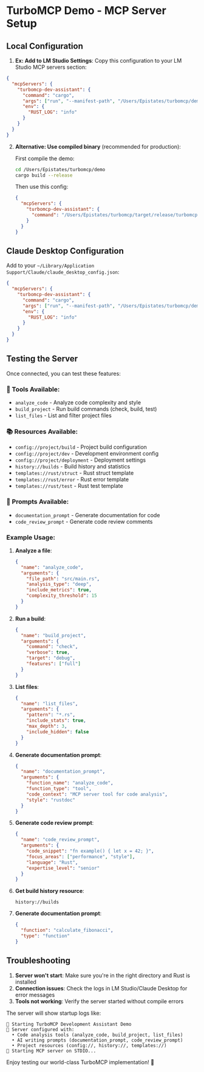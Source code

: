 # TurboMCP Demo - MCP Server Setup

## Local Configuration

1. **Ex: Add to LM Studio Settings**: Copy this configuration to your LM Studio MCP servers section:

```json
{
  "mcpServers": {
    "turbomcp-dev-assistant": {
      "command": "cargo",
      "args": ["run", "--manifest-path", "/Users/Epistates/turbomcp/demo/Cargo.toml"],
      "env": {
        "RUST_LOG": "info"
      }
    }
  }
}
```

2. **Alternative: Use compiled binary** (recommended for production):
   
   First compile the demo:
   ```bash
   cd /Users/Epistates/turbomcp/demo
   cargo build --release
   ```
   
   Then use this config:
   ```json
   {
     "mcpServers": {
       "turbomcp-dev-assistant": {
         "command": "/Users/Epistates/turbomcp/target/release/turbomcp-demo"
       }
     }
   }
   ```

## Claude Desktop Configuration

Add to your `~/Library/Application Support/Claude/claude_desktop_config.json`:

```json
{
  "mcpServers": {
    "turbomcp-dev-assistant": {
      "command": "cargo",
      "args": ["run", "--manifest-path", "/Users/Epistates/turbomcp/demo/Cargo.toml"],
      "env": {
        "RUST_LOG": "info"
      }
    }
  }
}
```

## Testing the Server

Once connected, you can test these features:

### 🔧 Tools Available:
- `analyze_code` - Analyze code complexity and style
- `build_project` - Run build commands (check, build, test)
- `list_files` - List and filter project files

### 📚 Resources Available:
- `config://project/build` - Project build configuration
- `config://project/dev` - Development environment config
- `config://project/deployment` - Deployment settings
- `history://builds` - Build history and statistics
- `templates://rust/struct` - Rust struct template
- `templates://rust/error` - Rust error template  
- `templates://rust/test` - Rust test template

### 🤖 Prompts Available:
- `documentation_prompt` - Generate documentation for code
- `code_review_prompt` - Generate code review comments

### Example Usage:

1. **Analyze a file**: 
   ```json
   {
     "name": "analyze_code",
     "arguments": {
       "file_path": "src/main.rs",
       "analysis_type": "deep",
       "include_metrics": true,
       "complexity_threshold": 15
     }
   }
   ```

2. **Run a build**:
   ```json
   {
     "name": "build_project", 
     "arguments": {
       "command": "check",
       "verbose": true,
       "target": "debug",
       "features": ["full"]
     }
   }
   ```

3. **List files**:
   ```json
   {
     "name": "list_files",
     "arguments": {
       "pattern": "*.rs",
       "include_stats": true,
       "max_depth": 3,
       "include_hidden": false
     }
   }
   ```

4. **Generate documentation prompt**:
   ```json
   {
     "name": "documentation_prompt",
     "arguments": {
       "function_name": "analyze_code",
       "function_type": "tool",
       "code_context": "MCP server tool for code analysis",
       "style": "rustdoc"
     }
   }
   ```

5. **Generate code review prompt**:
   ```json
   {
     "name": "code_review_prompt",
     "arguments": {
       "code_snippet": "fn example() { let x = 42; }",
       "focus_areas": ["performance", "style"],
       "language": "Rust",
       "expertise_level": "senior"
     }
   }
   ```

3. **Get build history resource**:
   ```
   history://builds
   ```

4. **Generate documentation prompt**:
   ```json
   {
     "function": "calculate_fibonacci",
     "type": "function"
   }
   ```

## Troubleshooting

1. **Server won't start**: Make sure you're in the right directory and Rust is installed
2. **Connection issues**: Check the logs in LM Studio/Claude Desktop for error messages
3. **Tools not working**: Verify the server started without compile errors

The server will show startup logs like:
```
🚀 Starting TurboMCP Development Assistant Demo
🔧 Server configured with:
  • Code analysis tools (analyze_code, build_project, list_files)
  • AI writing prompts (documentation_prompt, code_review_prompt)  
  • Project resources (config://, history://, templates://)
📡 Starting MCP server on STDIO...
```

Enjoy testing our world-class TurboMCP implementation! 🎉